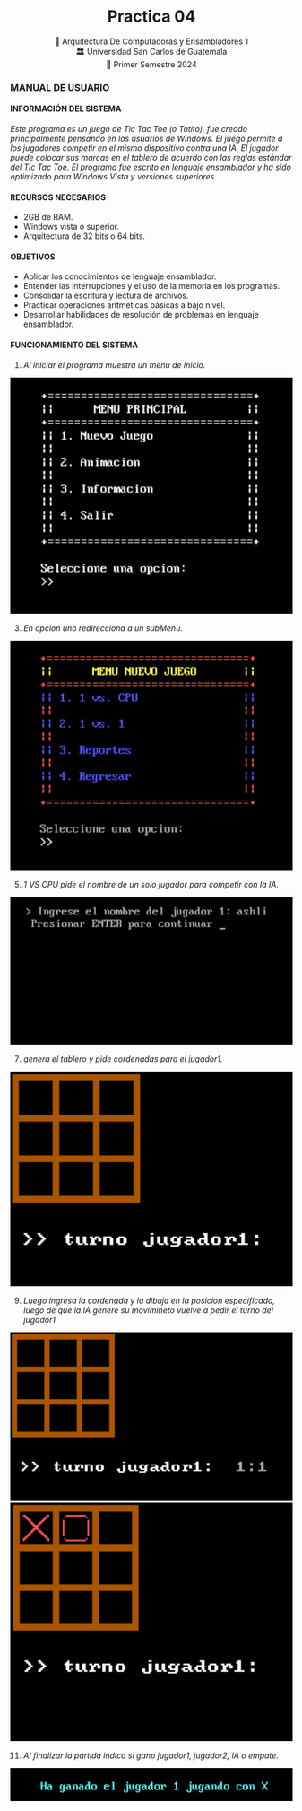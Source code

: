 
<h1 align="center">Practica 04</h1>

<div align="center">
📕 Arquitectura De Computadoras y Ensambladores 1
</div>
<div align="center"> 🏛 Universidad San Carlos de Guatemala</div>
<div align="center"> 📆 Primer Semestre 2024</div>

### MANUAL DE USUARIO
#### INFORMACIÓN DEL SISTEMA
*Este programa es un juego de Tic Tac Toe (o Totito), fue creado principalmente pensando en los usuarios de Windows. El juego permite a los jugadores competir en el mismo dispositivo contra una IA. El jugador puede colocar sus marcas en el tablero de acuerdo con las reglas estándar del Tic Tac Toe. El programa fue escrito en lenguaje ensamblador y ha sido optimizado para Windows Vista y versiones superiores.*

#### RECURSOS NECESARIOS
- 2GB de RAM.
- Windows vista o superior.
- Arquitectura de 32 bits o 64 bits.

#### OBJETIVOS
- Aplicar los conocimientos de lenguaje ensamblador.
- Entender las interrupciones y el uso de la memoria en los programas.
- Consolidar la escritura y lectura de archivos.
- Practicar operaciones aritméticas básicas a bajo nivel.
- Desarrollar habilidades de resolución de problemas en lenguaje ensamblador.

#### FUNCIONAMIENTO DEL SISTEMA

1. *Al iniciar el programa muestra un menu de inicio.*
   
![IMAGEN1](./imagenes/1.png)

3. *En opcion uno redirecciona a un subMenu.*
   
![IMAGEN1](./imagenes/2.png)

5. *1 VS CPU pide el nombre de un solo jugador para competir con la IA.*
   
![IMAGEN1](./imagenes/3.png)

7. *genera el tablero y pide cordenadas para el jugador1.*
   
![IMAGEN1](./imagenes/4.png)

9. *Luego ingresa la cordenada y la dibuja en la posicion especificada, luego de que la IA genere su movimineto vuelve a pedir el turno del jugador1*
    
![IMAGEN1](./imagenes/5.png)
![IMAGEN1](./imagenes/6.png)


11. *Al finalizar la partida indica si gano jugador1, jugador2, IA o empate.*
    
![IMAGEN1](./imagenes/8.png)
